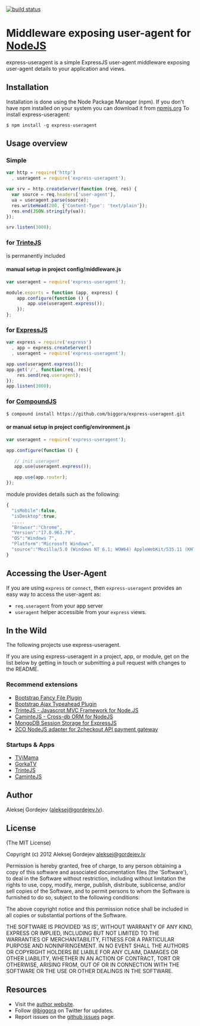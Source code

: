 [![build status](https://secure.travis-ci.org/biggora/express-useragent.png)](http://travis-ci.org/biggora/express-useragent)
# Middleware exposing user-agent for [NodeJS](http://nodejs.org/)

express-useragent is a simple ExpressJS user-agent middleware exposing user-agent details to your application and views.

## Installation

Installation is done using the Node Package Manager (npm). If you don't have npm installed on your system you can download it from [npmjs.org](http://npmjs.org/)
To install express-useragent:

    $ npm install -g express-useragent

## Usage overview

### Simple

```js
var http = require('http')
  , useragent = require('express-useragent');

var srv = http.createServer(function (req, res) {
  var source = req.headers['user-agent'],
  ua = useragent.parse(source);
  res.writeHead(200, {'Content-Type': 'text/plain'});
  res.end(JSON.stringify(ua));
});

srv.listen(3000);
```

### for [TrinteJS](http://www.trintejs.com/)

is permanently included

#### manual setup in project config/middleware.js

```js
var useragent = require('express-useragent');

module.exports = function (app, express) {
    app.configure(function () {
        app.use(useragent.express());
    });
};
```

### for [ExpressJS](http://expressjs.com/)

```js
var express = require('express')
  , app = express.createServer()
  , useragent = require('express-useragent');

app.use(useragent.express());
app.get('/', function(req, res){
    res.send(req.useragent);
});
app.listen(3000);
```

### for [CompoundJS](http://compoundjs.com)

    $ compound install https://github.com/biggora/express-useragent.git

#### or manual setup in project config/environment.js

```js
var useragent = require('express-useragent');

app.configure(function () {

   // init useragent
   app.use(useragent.express());

   app.use(app.router);
});
```

module provides details such as the following:

```js
{
  "isMobile":false,
  "isDesktop":true,
  .....
  "Browser":"Chrome",
  "Version":"17.0.963.79",
  "OS":"Windows 7",
  "Platform":"Microsoft Windows",
  "source":"Mozilla/5.0 (Windows NT 6.1; WOW64) AppleWebKit/535.11 (KHTML, like Gecko) Chrome/17.0.963.79 Safari/535.11"
}

```

## Accessing the User-Agent

If you are using `express` or `connect`, then `express-useragent`
provides an easy way to access the user-agent as:

- `req.useragent` from your app server
- `useragent` helper accessible from your `express` views.


## In the Wild

The following projects use express-useragent.

If you are using express-useragent in a project, app, or module, get on the list below
by getting in touch or submitting a pull request with changes to the README.

### Recommend extensions

- [Bootstrap Fancy File Plugin](http://biggora.github.io/bootstrap-fancyfile/)
- [Bootstrap Ajax Typeahead Plugin](https://github.com/biggora/bootstrap-ajax-typeahead)
- [TrinteJS - Javascrpt MVC Framework for Node.JS](http://www.trintejs.com/)
- [CaminteJS - Cross-db ORM for NodeJS](http://www.camintejs.com/)
- [MongoDB Session Storage for ExpressJS](https://github.com/biggora/express-mongodb)
- [2CO NodeJS adapter for 2checkout API payment gateway](https://github.com/biggora/2co)

### Startups & Apps

- [TViMama](http://tvimama.com/)
- [GorkaTV](https://gorkatv.com/)
- [TrinteJS](http://www.trintejs.com/)
- [CaminteJS](http://www.camintejs.com/)

## Author

Aleksej Gordejev (aleksej@gordejev.lv).


## License

(The MIT License)

Copyright (c) 2012 Aleksej Gordejev <aleksej@gordejev.lv>

Permission is hereby granted, free of charge, to any person obtaining
a copy of this software and associated documentation files (the
'Software'), to deal in the Software without restriction, including
without limitation the rights to use, copy, modify, merge, publish,
distribute, sublicense, and/or sell copies of the Software, and to
permit persons to whom the Software is furnished to do so, subject to
the following conditions:

The above copyright notice and this permission notice shall be
included in all copies or substantial portions of the Software.

THE SOFTWARE IS PROVIDED 'AS IS', WITHOUT WARRANTY OF ANY KIND,
EXPRESS OR IMPLIED, INCLUDING BUT NOT LIMITED TO THE WARRANTIES OF
MERCHANTABILITY, FITNESS FOR A PARTICULAR PURPOSE AND NONINFRINGEMENT.
IN NO EVENT SHALL THE AUTHORS OR COPYRIGHT HOLDERS BE LIABLE FOR ANY
CLAIM, DAMAGES OR OTHER LIABILITY, WHETHER IN AN ACTION OF CONTRACT,
TORT OR OTHERWISE, ARISING FROM, OUT OF OR IN CONNECTION WITH THE
SOFTWARE OR THE USE OR OTHER DEALINGS IN THE SOFTWARE.


## Resources

- Visit the [author website](http://www.gordejev.lv).
- Follow [@biggora](https://twitter.com/#!/biggora) on Twitter for updates.
- Report issues on the [github issues](https://github.com/biggora/express-useragent/issues) page.